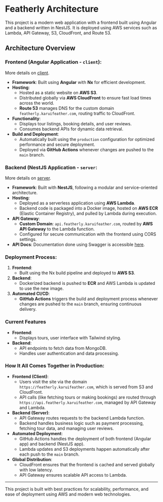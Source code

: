 # Featherly Architecture

This project is a modern web application with a frontend built using Angular and a backend written in NestJS. It is deployed using AWS services such as Lambda, API Gateway, S3, CloudFront, and Route 53.

## Architecture Overview

### Frontend (Angular Application - `client`):

More details on [client](https://github.com/karuifeather/featherly/tree/main/docs/client.md).

- **Framework**: Built using **Angular** with **Nx** for efficient development.
- **Hosting**:
  - Hosted as a static website on **AWS S3**.
  - Distributed globally via **AWS CloudFront** to ensure fast load times across the world.
  - **Route 53** manages DNS for the custom domain `featherly.karuifeather.com`, routing traffic to CloudFront.
- **Functionality**:
  - Displays tour listings, booking details, and user reviews.
  - Consumes backend APIs for dynamic data retrieval.
- **Build and Deployment**:
  - Automatically built using the `production` configuration for optimized performance and secure deployment.
  - Deployed via **GitHub Actions** whenever changes are pushed to the `main` branch.

### Backend (NestJS Application - `server`:

More details on [server](https://github.com/karuifeather/featherly/tree/main/docs/server.md).

- **Framework**: Built with **NestJS**, following a modular and service-oriented architecture.
- **Hosting**:
  - Deployed as a serverless application using **AWS Lambda**.
  - Backend code is packaged into a Docker image, hosted on **AWS ECR** (Elastic Container Registry), and pulled by Lambda during execution.
- **API Gateway**:
  - **Custom Domain**: `api.featherly.karuifeather.com`, routed by **AWS API Gateway** to the Lambda function.
  - Configured for secure communication with the frontend using CORS settings.
- **API Docs**: Documentation done using Swagger is accessible [here](https://api.featherly.karuifeather.com/docs).

### Deployment Process:

1. **Frontend**:
   - Built using the Nx build pipeline and deployed to **AWS S3**.
2. **Backend**:
   - Dockerized backend is pushed to **ECR** and AWS Lambda is updated to use the new image.
3. **Automated CI/CD**:
   - **GitHub Actions** triggers the build and deployment process whenever changes are pushed to the `main` branch, ensuring continuous delivery.

### Current Features

- **Frontend**:
  - Displays tours, user interface with Tailwind styling.
- **Backend**:
  - API endpoints to fetch data from MongoDB.
  - Handles user authentication and data processing.

### How It All Comes Together in Production:

- **Frontend (Client)**:
  - Users visit the site via the domain `https://featherly.karuifeather.com`, which is served from S3 and CloudFront.
  - API calls (like fetching tours or making bookings) are routed through `https://api.featherly.karuifeather.com`, managed by API Gateway and Lambda.
- **Backend (Server)**:
  - API Gateway routes requests to the backend Lambda function.
  - Backend handles business logic such as payment processing, fetching tour data, and managing user reviews.
- **Automated Deployment**:
  - GitHub Actions handles the deployment of both frontend (Angular app) and backend (NestJS app).
  - Lambda updates and S3 deployments happen automatically after each push to the `main` branch.
- **Global Distribution**:
  - CloudFront ensures that the frontend is cached and served globally with low latency.
  - API Gateway ensures scalable API access to Lambda.

---

This project is built with best practices for scalability, performance, and ease of deployment using AWS and modern web technologies.
